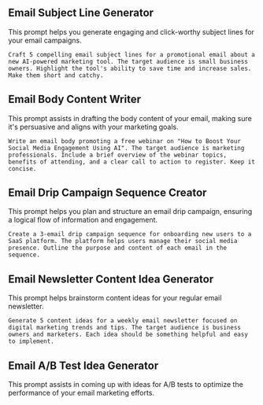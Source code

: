 ## Email Subject Line Generator

This prompt helps you generate engaging and click-worthy subject lines for your email campaigns.
```
Craft 5 compelling email subject lines for a promotional email about a new AI-powered marketing tool. The target audience is small business owners. Highlight the tool's ability to save time and increase sales. Make them short and catchy.
```
## Email Body Content Writer

This prompt assists in drafting the body content of your email, making sure it's persuasive and aligns with your marketing goals.
```
Write an email body promoting a free webinar on "How to Boost Your Social Media Engagement Using AI". The target audience is marketing professionals. Include a brief overview of the webinar topics, benefits of attending, and a clear call to action to register. Keep it concise.
```
## Email Drip Campaign Sequence Creator

This prompt helps you plan and structure an email drip campaign, ensuring a logical flow of information and engagement.
```
Create a 3-email drip campaign sequence for onboarding new users to a SaaS platform. The platform helps users manage their social media presence. Outline the purpose and content of each email in the sequence.
```
## Email Newsletter Content Idea Generator

This prompt helps brainstorm content ideas for your regular email newsletter.
```
Generate 5 content ideas for a weekly email newsletter focused on digital marketing trends and tips. The target audience is business owners and marketers. Each idea should be something helpful and easy to implement.
```
## Email A/B Test Idea Generator

This prompt assists in coming up with ideas for A/B tests to optimize the performance of your email marketing efforts.